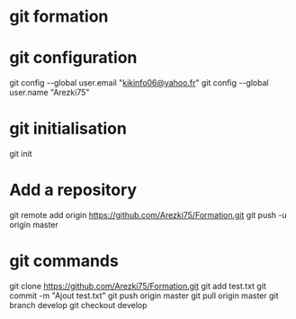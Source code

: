 # git formation #

# git configuration
git config --global user.email "kikinfo06@yahoo.fr"
git config --global user.name "Arezki75"

# git initialisation
git init

# Add a repository
git remote add origin https://github.com/Arezki75/Formation.git
git push -u origin master

# git commands
git clone https://github.com/Arezki75/Formation.git
git add test.txt
git commit -m "Ajout test.txt"
git push origin master
git pull origin master
git branch develop
git checkout develop
